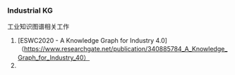 ### Industrial KG
工业知识图谱相关工作

1. [ESWC2020 - A Knowledge Graph for Industry 4.0]（https://www.researchgate.net/publication/340885784_A_Knowledge_Graph_for_Industry_40）
2. 
